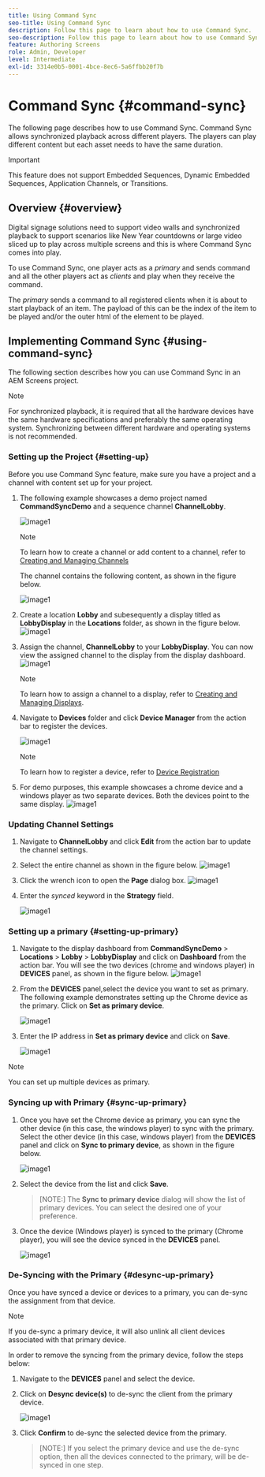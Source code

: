 ```yaml
---
title: Using Command Sync
seo-title: Using Command Sync
description: Follow this page to learn about how to use Command Sync.
seo-description: Follow this page to learn about how to use Command Sync.
feature: Authoring Screens
role: Admin, Developer
level: Intermediate
exl-id: 3314e0b5-0001-4bce-8ec6-5a6ffbb20f7b
---
```

# Command Sync {#command-sync}

The following page describes how to use Command Sync. Command Sync allows synchronized playback across different players. The players can play different content but each asset needs to have the same duration.

>[!IMPORTANT]
>
>This feature does not support Embedded Sequences, Dynamic Embedded Sequences, Application Channels, or Transitions.

## Overview {#overview}

Digital signage solutions need to support video walls and synchronized playback to support scenarios like New Year countdowns or large video sliced up to play across multiple screens and this is where Command Sync comes into play.

To use Command Sync, one player acts as a *primary* and sends command and all the other players act as *clients* and play when they receive the command. 

The *primary* sends a command to all registered clients when it is about to start playback of an item. The payload of this can be the index of the item to be played and/or the outer html of the element to be played.

## Implementing Command Sync {#using-command-sync}

The following section describes how you can use Command Sync in an AEM Screens project.

>[!NOTE]
>
>For synchronized playback, it is required that all the hardware devices have the same hardware specifications and preferably the same operating system. Synchronizing between different hardware and operating systems is not recommended.

### Setting up the Project {#setting-up}

Before you use Command Sync feature, make sure you have a project and a channel with content set up for your project.

1. The following example showcases a demo project named **CommandSyncDemo** and a sequence channel **ChannelLobby**.

   ![image1](assets/command-sync/command-sync1-1.png)

   >[!NOTE]
   >
   >To learn how to create a channel or add content to a channel, refer to [Creating and Managing Channels](/help/user-guide/managing-channels.md)

   The channel contains the following content, as shown in the figure below.

   ![image1](assets/command-sync/command-sync2-1.png)

1. Create a location **Lobby** and subesequently a display titled as **LobbyDisplay** in the **Locations** folder, as shown in the figure below.
   ![image1](assets/command-sync/command-sync3-1.png)

1. Assign the channel, **ChannelLobby** to your **LobbyDisplay**. You can now view the assigned channel to the display from the display dashboard.
    ![image1](assets/command-sync/command-sync4-1.png)

   >[!NOTE]
   >
   >To learn how to assign a channel to a display, refer to [Creating and Managing Displays](/help/user-guide/managing-displays.md).

1. Navigate to **Devices** folder and click **Device Manager** from the action bar to register the devices.

   ![image1](assets/command-sync5.png)

   >[!NOTE]
   >
   >To learn how to register a device, refer to [Device Registration](/help/user-guide/device-registration.md)

1. For demo purposes, this example showcases a chrome device and a windows player as two separate devices. Both the devices point to the same display.
   ![image1](assets/command-sync6.png)

### Updating Channel Settings

1. Navigate to **ChannelLobby** and click **Edit** from the action bar to update the channel settings.

1. Select the entire channel as shown in the figure below.
   ![image1](assets/command-sync/command-sync7-1.png)

1. Click the wrench icon to open the **Page** dialog box.
   ![image1](assets/command-sync/command-sync8-1.png)

1. Enter the *synced* keyword in the **Strategy** field.

   ![image1](assets/command-sync/command-sync9-1.png)


### Setting up a primary {#setting-up-primary}

1. Navigate to the display dashboard from **CommandSyncDemo** > **Locations**  > **Lobby** > **LobbyDisplay** and click on **Dashboard** from the action bar.
You will see the two devices (chrome and windows player) in **DEVICES** panel, as shown in the figure below.
      ![image1](assets/command-sync/command-sync10-1.png)

1. From the **DEVICES** panel,select the device you want to set as primary. The following example demonstrates setting up the Chrome device as the primary. Click on **Set as primary device**.

    ![image1](assets/command-sync/command-sync11-1.png)

1. Enter the IP address in **Set as primary device** and click on **Save**. 

   ![image1](assets/command-sync/command-sync12-1.png)

>[!NOTE]
>
>You can set up multiple devices as primary.

### Syncing up with Primary {#sync-up-primary}

1. Once you have set the Chrome device as primary, you can sync the other device (in this case, the windows player) to sync with the primary.
Select the other device (in this case, windows player) from the **DEVICES** panel and click on **Sync to primary device**, as shown in the figure below.

   ![image1](assets/command-sync/command-sync13-1.png)

1. Select the device from the list and click **Save**.

   >[NOTE:]
   > The **Sync to primary device** dialog will show the list of primary devices. You can select the desired one of your preference.

1. Once the device (Windows player) is synced to the primary (Chrome player), you will see the device synced in the **DEVICES** panel.

   ![image1](assets/command-sync/command-sync14-1.png)

### De-Syncing with the Primary {#desync-up-primary}

Once you have synced a device or devices to a primary, you can de-sync the assignment from that device. 

>[!NOTE]
>
>If you de-sync a primary device, it will also unlink all client devices associated with that primary device.

In order to remove the syncing from the primary device, follow the steps below:

1. Navigate to the **DEVICES** panel  and select the device.

1. Click on **Desync device(s)** to de-sync the client from the primary device.

   ![image1](assets/command-sync/command-sync15-1.png)

1. Click **Confirm** to de-sync the selected device from the primary.

   >[NOTE:]
   > If you select the primary device and use the de-sync option, then all the devices connected to the primary, will be de-synced in one step.
